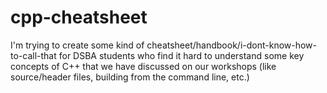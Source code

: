 # cpp-cheatsheet
I'm trying to create some kind of cheatsheet/handbook/i-dont-know-how-to-call-that for DSBA students who find it hard to understand some key concepts of C++ that we have discussed on our workshops (like source/header files, building from the command line, etc.)
